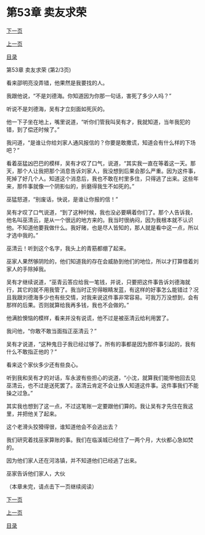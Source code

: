 <h1>第53章   卖友求荣</h1>
            <div><p><a href="./158_%E7%AC%AC53%E7%AB%A0_%E5%8D%96%E5%8F%8B%E6%B1%82%E8%8D%A3.md">下一页</a></p><p><a href="./156_%E7%AC%AC53%E7%AB%A0_%E5%8D%96%E5%8F%8B%E6%B1%82%E8%8D%A3.md">上一页</a></p><p><a href="../">目录</a></p></div>
            <div><p>第53章   卖友求荣 (第2/3页)</p><p>看来邵明亮没弄错，他果然是我要找的人。</p><p>我跟他说，“不是刘德海。你知道因为你那一句话，害死了多少人吗？”</p><p>听说不是刘德海，吴有才立刻面如死灰的。</p><p>他一下子坐在地上，嘴里说道，“听你们管我叫吴有才，我就知道，当年我犯的错，到了偿还时候了。”</p><p>我问道，“是谁让你给刘家人通风报信的？你要是敢撒谎，知道会有什么样的下场吧？”</p><p>看着巫猛凶巴巴的模样，吴有才叹了口气，说道，“其实我一直在等着这一天。那天，那个人让我把那个消息告诉刘家人，我没想到后果会那么严重。因为这件事，死掉了好几个人。知道这个消息后，我也不敢在村里多住，只得逃了出来。这些年来，那件事就像一个阴影似的，折磨得我生不如死的。”</p><p>巫猛怒道，“别废话，快说，是谁让你报的信！”</p><p>吴有才叹了口气说道，“到了这种时候，我也没必要瞒着你们了。那个人告诉我，他名叫巫清云，是从一个很远的地方来的。我当时很纳闷，因为我根本就不认识他。不知道他要我做什么。我好赌，也是尽人皆知的，那人就是看中这一点，所以才选中我的。”</p><p>巫清云！听到这个名字，我头上的青筋都绷了起来。</p><p>巫家人果然够阴险的，他们知道我的存在会威胁到他们的地位，所以才打算借着刘家人的手除掉我。</p><p>吴有才继续说道，“巫青云答应给我一笔钱，并说，只要把这件事告诉刘德海就行，其它的就不用我管了。我当时正穷得眼睛发蓝，有这样的好事怎么能错过？况且我跟刘德海多少也有些交情，对我来说这件事非常容易。可我万万没想到，会有那样的后果。否则就算给我再多钱，我也不会做的。”</p><p>他满脸懊恼的模样，看来并没有说谎，他不过是被巫清云给利用罢了。</p><p>我问他，“你敢不敢当面指正巫清云？”</p><p>吴有才说道，“这种鬼日子我已经过够了。所有的事都是因为那件事引起的，我有什么不敢指正他的？”</p><p>看来这个家伙多少还有些良心。</p><p>听到我和吴有才的对话，车永波有些担心的说道，“小沈，就算我们能带他回去见巫清云，也不过是送死罢了。巫清云肯定不会让族人知道这件事。这件事我们不能操之过急。”</p><p>其实我也想到了这一点，不过这笔账一定要跟他们算的。我让吴有才先住在我这里，并把他关了起来。</p><p>这个老滑头狡猾得很，谁知道他会不会逃出去？</p><p>我们研究着找巫家算账的事。我们在临溪城已经住了一两个月，大伙都心急如焚的。</p><p>因为他们家人还在河洛镇，并不知道他们已经逃了出来。</p><p>巫家告诉他们家人，大伙</p><p>（本章未完，请点击下一页继续阅读）</p></div>
            <div><p><a href="./158_%E7%AC%AC53%E7%AB%A0_%E5%8D%96%E5%8F%8B%E6%B1%82%E8%8D%A3.md">下一页</a></p><p><a href="./156_%E7%AC%AC53%E7%AB%A0_%E5%8D%96%E5%8F%8B%E6%B1%82%E8%8D%A3.md">上一页</a></p><p><a href="../">目录</a></p></div>